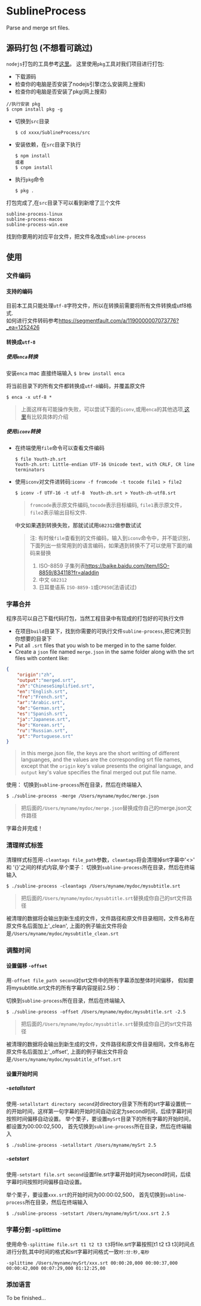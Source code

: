 # SublineProcess
Parse and merge srt files.
## 源码打包 (不想看可跳过)
`nodejs`打包的工具参考[这里](https://blog.csdn.net/weixin_33975951/article/details/86787858)。
这里使用`pkg`工具对我们项目进行打包:
- 下载源码
- 检查你的电脑是否安装了nodejs引擎(怎么安装网上搜索)
- 检查你的电脑是否安装了pkg(网上搜索)
```
//执行安装 pkg
$ cnpm install pkg -g
```
- 切换到`src`目录
  ```
  $ cd xxxx/SublineProcess⁩/src
  ```
- 安装依赖，在`src`目录下执行
  ```
  $ npm install
  或者
  $ cnpm install
  ```
- 执行`pkg`命令
     ```
  $ pkg .
  ```
打包完成了,在`src`目录下可以看到新增了三个文件
```
subline-process-linux
subline-process-macos
subline-process-win.exe
```
找到你要用的对应平台文件，把文件名改成`subline-process`

## 使用
### 文件编码
#### 支持的编码
目前本工具只能处理`utf-8`字符文件，所以在转换前需要将所有文件转换成utf8格式.   
如何进行文件转码参考<https://segmentfault.com/a/1190000007073776?_ea=1252426>

#### 转换成`utf-8`

##### 使用`enca`转换
 安装`enca`
 mac 直接终端输入
    ```
    $ brew install enca
    ```

将当前目录下的所有文件都转换成`utf-8`编码，并覆盖原文件
```
$ enca -x utf-8 *
```
>上面这样有可能操作失败，可以尝试下面的`iconv`,或用`enca`的其他选项,[这里](https://segmentfault.com/a/1190000007073776?_ea=1252426)有比较具体的介绍
##### 使用`iconv`转换
- 在终端使用`file`命令可以查看文件编码
    ```
   $ file Youth-zh.srt
    Youth-zh.srt: Little-endian UTF-16 Unicode text, with CRLF, CR line terminators
    ```
- 使用`iconv`对文件进转码:`iconv -f fromcode -t tocode file1 > file2`
  ```
  $ iconv -f UTF-16 -t utf-8  Youth-zh.srt > Youth-zh-utf8.srt
  ```
    >`fromcode`表示原文件编码,`tocode`表示目标编码, `file1`表示原文件，`file2`表示输出目标文件.

    中文如果遇到转换失败，那就试试用`GB2312`做参数试试
    >注: 有时候`file`查看到的文件编码，输入到`iconv`命令中，并不能识别，下面列出一些常用到的语言编码，如果遇到转换不了可以使用下面的编码来替换
    > 1. ISO-8859 子集列表<https://baike.baidu.com/item/ISO-8859/834118?fr=aladdin>
    > 1. 中文 `GB2312`
    > 1. 日耳曼语系  `ISO-8859-1`或`CP850`(法语试过)

### 字幕合并
程序员可以自己下载代码打包，当然工程目录中有现成的打包好的可执行文件
- 在项目`build`目录下，找到你需要的可执行文件`subline-process`,把它拷贝到你想要的目录下
- Put all `.srt` files that you wish to be merged in to the same folder.
- Create a `json` file named `merge.json` in the same folder along with the srt files with content like:
```json
{
    "origin":"zh",
    "output":"merged.srt",
    "zh":"ChineseSimplified.srt", 
    "en":"English.srt", 
    "fre":"French.srt", 
    "ar":"Arabic.srt",
    "de":"German.srt",
    "es":"Spanish.srt",
    "ja":"Japanese.srt",
    "ko":"Korean.srt",
    "ru":"Russian.srt",
    "pt":"Portuguese.srt"
}
```
> in this merge.json file, the keys are the short writting of different languanges, and the values are the corresponding srt file names, except that the `origin` key's value presents the original language, and `output` key's value specifies the final merged out put file name.

使用：
 切换到`subline-process`所在目录，然后在终端输入
  ```
  $ ./subline-process -merge /Users/myname/mydoc/merge.json
  ```
>把后面的`/Users/myname/mydoc/merge.json`替换成你自己的merge.json文件路径

字幕合并完成！

### 清理样式标签
清理样式标签用`-cleantags file_path`参数，`cleantags`将会清理掉srt字幕中'<>' 和 '{}'之间的样式内容,举个栗子：
切换到`subline-process`所在目录，然后在终端输入
  ```
  $ ./subline-process -cleantags /Users/myname/mydoc/mysubtitle.srt
  ```
>把后面的`/Users/myname/mydoc/mysubtitle.srt`替换成你自己的srt文件路径

被清理的数据将会输出到新生成的文件，文件路径和原文件目录相同，文件名称在原文件名后面加上'_clean', 上面的例子输出文件将会是`/Users/myname/mydoc/mysubtitle_clean.srt`

### 调整时间
#### 设置偏移 `-offset`
用`-offset file_path second`对srt文件中的所有字幕添加整体时间偏移，
假如要将mysubtitle.srt文件的所有字幕内容提前2.5秒：

切换到`subline-process`所在目录，然后在终端输入
  ```
  $ ./subline-process -offset /Users/myname/mydoc/mysubtitle.srt -2.5
  ```
>把后面的`/Users/myname/mydoc/mysubtitle.srt`替换成你自己的srt文件路径

被清理的数据将会输出到新生成的文件，文件路径和原文件目录相同，文件名称在原文件名后面加上'_offset', 上面的例子输出文件将会是`/Users/myname/mydoc/mysubtitle_offset.srt`

#### 设置开始时间
##### -setallstart
使用`-setallstart directory second`对directory目录下所有的srt字幕设置统一的开始时间，这样第一句字幕的开始时间自动设定为second时间，后续字幕时间按照时间偏移自动设置。
举个栗子，要设置`mySrt`目录下的所有字幕的开始时间，都设置为00:00:02,500，
首先切换到`subline-process`所在目录，然后在终端输入
  ```
  $ ./subline-process -setallstart /Users/myname/mySrt 2.5
  ```

##### -setstart
使用`-setstart file.srt second`设置file.srt字幕开始时间为second时间，后续字幕时间按照时间偏移自动设置。

举个栗子，要设置`xxx.srt`的开始时间为00:00:02,500，
首先切换到`subline-process`所在目录，然后在终端输入
  ```
  $ ./subline-process -setstart /Users/myname/mySrt/xxx.srt 2.5
  ```

### 字幕分割 -splittime
使用命令`-splittime file.srt t1 t2 t3 t3`将file.srt字幕按照[t1 t2 t3 t3]时间点进行分割,其中时间的格式和srt字幕时间格式一致`时:分:秒,毫秒`

```
-splittime /Users/myname/mySrt/xxx.srt 00:00:20,000 00:00:37,000 00:00:42,000 00:07:29,000 01:12:25,00
```

### 添加语言
To be finished...
